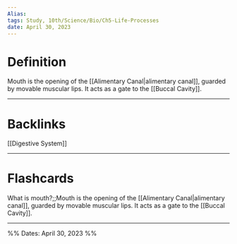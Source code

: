 ```yaml
---
Alias:
tags: Study, 10th/Science/Bio/Ch5-Life-Processes
date: April 30, 2023
---
```

# Definition
Mouth is the opening of the [[Alimentary Canal|alimentary canal]], guarded by movable muscular lips. It acts as a gate to the [[Buccal Cavity]].


---
# Backlinks

[[Digestive System]]

---
# Flashcards

What is mouth?;;Mouth is the opening of the [[Alimentary Canal|alimentary canal]], guarded by movable muscular lips. It acts as a gate to the [[Buccal Cavity]].
<!--SR:!2024-05-24,250,260-->

---

%%
Dates: April 30, 2023
%%